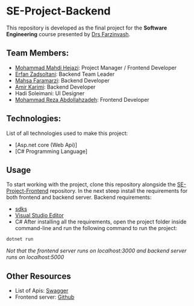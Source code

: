 # SE-Project-Backend

This repository is developed as the final project for the **Software Engineering** course presented by [Drs Farzinvash](https://scholar.google.com/citations?user=n2dPplkAAAAJ&hl=en).

<!-- In this project an online shop is implemented -->

<!-- TODO Complete -->

## Team Members:

-   [Mohammad Mahdi Hejazi](https://github.com/mmhlego): Project Manager / Frontend Developer
-   [Erfan Zadsoltani](https://github.com/erfanzadsoltani): Backend Team Leader
-   [Mahsa Faramarzi](https://github.com/mahsafmz): Backend Developer
-   [Amir Karimi](https://github.com/Amirkarimi02): Backend Developer
-   Hadi Soleimani: UI Designer
-   [Mohammad Reza Abdollahzadeh](https://github.com/rezabdollahzadeh): Frontend Developer

## Technologies:

List of all technologies used to make this project:

-   [Asp.net core (Web Api)]
-   [C# Programming Language]

## Usage

To start working with the project, clone this repository alongside the [SE-Project-Frontend](https://github.com/mmhlego/SE-Project-Frontend) repository.
In the next steep install the requirements for both frontend and backend server.
Backend requirements:

<!-- -   Backend:
	-   Runs on localhost:5000
	-   .Net 6.0
	-   Nuget Packages
	-   [Microsoft Sql Management Studio](https://learn.microsoft.com/en-us/sql/ssms/download-sql-server-management-studio-ssms) -->

-   [sdks](github/dotnet/installer)
-   [Visual Studio Editor](https://visualstudio.microsoft.com/downloads/)
-   C# 
After installing all the requirements, open the project folder inside command-line and run the following command to run the project:

```bash
dotnet run
```

_Not that the frontend server runs on localhost:3000 and backend server runs on localhost:5000_

## Other Resources

-   List of Apis: [Swagger](https://app.swaggerhub.com/apis/mmhlego/SoftwareEngineeringProject/)
-   Frontend server: [Github](https://github.com/mmhlego/SE-Project-Frontend)

<!-- MIT © [Sung M. Kim](https://sung.codes) -->
